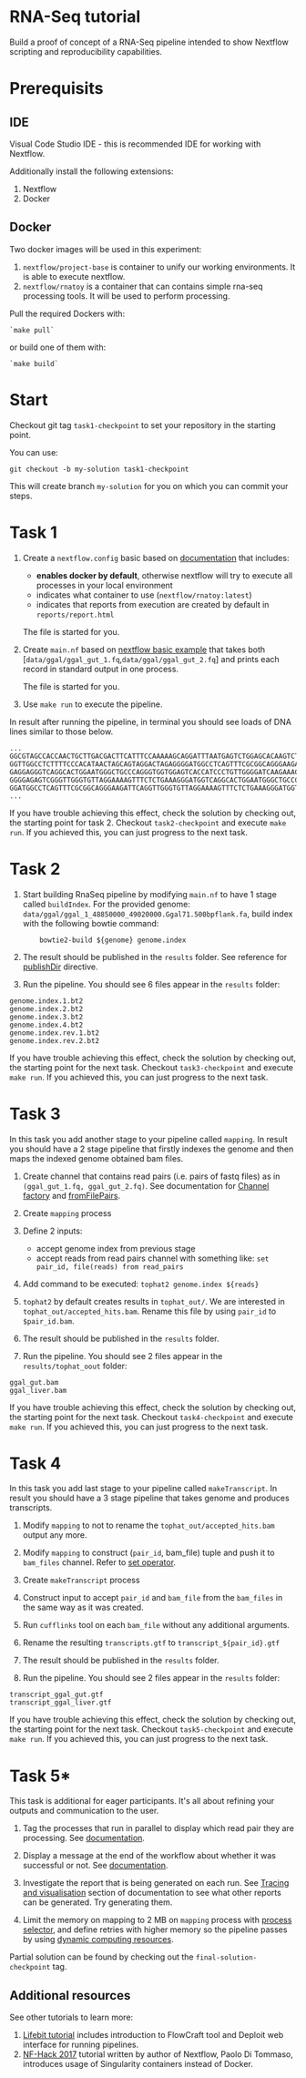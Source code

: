 RNA-Seq tutorial
======================

Build a proof of concept of a RNA-Seq pipeline intended to show Nextflow
scripting and reproducibility capabilities.

# Prerequisits

## IDE
Visual Code Studio IDE - this is recommended IDE for working with Nextflow.

Additionally install the following extensions:

1. Nextflow
2. Docker

## Docker

Two docker images will be used in this experiment:
1. `nextflow/project-base` is container to unify our working environments. It is able to execute nextflow.
2. `nextflow/rnatoy` is a container that can contains simple rna-seq processing tools. It will be used to perform processing.

Pull the required Dockers with: 

    `make pull`

or build one of them with:

    `make build`

# Start

Checkout git tag `task1-checkpoint` to set your repository in the starting point.

You can use:

`git checkout -b my-solution task1-checkpoint`

This will create branch `my-solution` for you on which you can commit your steps.

# Task 1

1. Create a `nextflow.config` basic based on [documentation](https://www.nextflow.io/docs/latest/config.html#configuration-file) that includes:
    * **enables docker by default**, otherwise nextflow will try to execute all processes in your local environment
    * indicates what container to use (`nextflow/rnatoy:latest`)
    * indicates that reports from execution are created by default in `reports/report.html`

    The file is started for you.

2. Create `main.nf` based on [nextflow basic example](https://www.nextflow.io/example1.html) that takes both [`data/ggal/ggal_gut_1.fq`,`data/ggal/ggal_gut_2.fq`] and prints each record in standard output in one process.

    The file is started for you.

3. Use `make run` to execute the pipeline.

In result after running the pipeline, in terminal you should see loads of DNA lines similar to those below.

```
...
GGCGTAGCCACCAACTGCTTGACGACTTCATTTCCAAAAAGCAGGATTTAATGAGTCTGGAGCACAAGTCTTATGAGGAGCAGCTGAGGGAACTGGGATTGCTTA
GGTTGGCCTCTTTTCCCACATAACTAGCAGTAGGACTAGAGGGGATGGCCTCAGTTTCGCGGCAGGGAAGATTCAGGTTGGGTGTTAGGAAAAGTTTCTCTGAAA
GAGGAGGGTCAGGCACTGGAATGGGCTGCCCAGGGTGGTGGAGTCACCATCCCTGTTGGGGATCAAGAAACATTTCACTGTGGTACTGAGGGATGTGGTTTAGTG
GGGGAGAGTCGGGTTGGGTGTTAGGAAAAGTTTCTCTGAAAGGGATGGTCAGGCACTGGAATGGGCTGCCCAGGGTGGTGGAGTCACCATCCCTGTTGGGGATCA
GGATGGCCTCAGTTTCGCGGCAGGGAAGATTCAGGTTGGGTGTTAGGAAAAGTTTCTCTGAAAGGGATGGTCAGGCACTGGAATGGGCTGCCCAGGGTGGTGGAG
...

```

If you have trouble achieving this effect, check the solution by checking out, the starting point for task 2. Checkout `task2-checkpoint` and execute `make run`. If you achieved this, you can just progress to the next task.

# Task 2

1. Start building RnaSeq pipeline by modifying `main.nf` to have 1 stage called `buildIndex`.
    For the provided genome: `data/ggal/ggal_1_48850000_49020000.Ggal71.500bpflank.fa`, build index with the following bowtie command:

    ```
        bowtie2-build ${genome} genome.index
    ```

2. The result should be published in the `results` folder. See reference for [publishDir](https://www.nextflow.io/docs/latest/process.html?highlight=publishdir#publishdir) directive. 

3. Run the pipeline. You should see 6 files appear in the `results` folder:

```
genome.index.1.bt2  
genome.index.2.bt2  
genome.index.3.bt2  
genome.index.4.bt2  
genome.index.rev.1.bt2  
genome.index.rev.2.bt2
```

If you have trouble achieving this effect, check the solution by checking out, the starting point for the next task. Checkout `task3-checkpoint` and execute `make run`. If you achieved this, you can just progress to the next task.

# Task 3

In this task you add another stage to your pipeline called `mapping`. In result you should have a 2 stage pipeline that firstly indexes the genome and then maps the indexed genome obtained bam files.

1. Create channel that contains read pairs (i.e. pairs of fastq files) as in `(ggal_gut_1.fq, ggal_gut_2.fq)`. See documentation for [Channel factory](https://www.nextflow.io/docs/latest/channel.html?highlight=fromfilepairs#channel-factory) and [fromFilePairs](https://www.nextflow.io/docs/latest/channel.html?highlight=fromfilepairs#fromfilepairs).

2. Create `mapping` process

3. Define 2 inputs:
    * accept genome index from previous stage
    * accept reads from read pairs channel with something like: `set pair_id, file(reads) from read_pairs`

4. Add command to be executed: `tophat2 genome.index ${reads}`

5. `tophat2` by default creates results in `tophat_out/`. We are interested in `tophat_out/accepted_hits.bam`. Rename this file by using `pair_id` to `$pair_id.bam`.

6. The result should be published in the `results` folder. 

7. Run the pipeline. You should see 2 files appear in the `results/tophat_oout` folder:

```
ggal_gut.bam
ggal_liver.bam
```

If you have trouble achieving this effect, check the solution by checking out, the starting point for the next task. Checkout `task4-checkpoint` and execute `make run`. If you achieved this, you can just progress to the next task.

# Task 4

In this task you add last stage to your pipeline called `makeTranscript`. In result you should have a 3 stage pipeline that takes genome and produces transcripts.

1. Modify `mapping` to not to rename the `tophat_out/accepted_hits.bam` output any more.

2. Modify `mapping` to construct (`pair_id`, bam_file) tuple and push it to `bam_files` channel. Refer to [set operator](https://www.nextflow.io/docs/latest/operator.html#set).

3. Create `makeTranscript` process

4. Construct input to accept `pair_id` and `bam_file` from the `bam_files` in the same way as it was created.

5. Run `cufflinks` tool on each `bam_file` without any additional arguments.

6. Rename the resulting `transcripts.gtf` to `transcript_${pair_id}.gtf`

7. The result should be published in the `results` folder. 

8. Run the pipeline. You should see 2 files appear in the `results` folder:

```
transcript_ggal_gut.gtf
transcript_ggal_liver.gtf
```

If you have trouble achieving this effect, check the solution by checking out, the starting point for the next task. Checkout `task5-checkpoint` and execute `make run`. If you achieved this, you can just progress to the next task.

# Task 5*

This task is additional for eager participants. It's all about refining your outputs and communication to the user.

1. Tag the processes that run in parallel to display which read pair they are processing. See [documentation](https://www.nextflow.io/docs/latest/tracing.html).

2. Display a message at the end of the workflow about whether it was successful or not. See [documentation](https://www.nextflow.io/docs/latest/metadata.html?highlight=workflow#completion-handler).

3. Investigate the report that is being generated on each run. See [Tracing and visualisation](https://www.nextflow.io/docs/latest/tracing.html) section of documentation to see what other reports can be generated. Try generating them.

4. Limit the memory on mapping to 2 MB on `mapping` process with [process selector](https://www.nextflow.io/docs/latest/config.html#process-selectors), and define retries with higher memory so the pipeline passes by using [dynamic computing resources](https://www.nextflow.io/docs/latest/process.html?highlight=memory#dynamic-computing-resources).


Partial solution can be found by checking out the `final-solution-checkpoint` tag.

## Additional resources

See other tutorials to learn more:
1. [Lifebit tutorial](https://github.com/lifebit-ai/lbf-hack-tutorial) includes introduction to FlowCraft tool and Deploit web interface for running pipelines.
2. [NF-Hack 2017](https://github.com/nextflow-io/nf-hack17-tutorial) tutorial written by author of Nextflow, Paolo Di Tommaso, introduces usage of Singularity containers instead of Docker.

